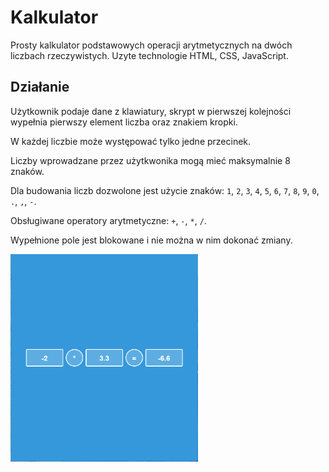 # Kalkulator

Prosty kalkulator podstawowych operacji arytmetycznych na dwóch liczbach rzeczywistych. Uzyte technologie HTML, CSS, JavaScript.

## Działanie

Użytkownik podaje dane z klawiatury, skrypt w pierwszej kolejności wypełnia pierwszy element liczba oraz znakiem kropki.

W każdej liczbie może występować tylko jedne przecinek.

Liczby wprowadzane przez użytkwonika mogą mieć maksymalnie 8 znaków.

Dla budowania liczb dozwolone jest użycie znaków: `1`, `2`, `3`, `4`, `5`, `6`, `7`, `8`, `9`, `0`, `.`, `,`, `-`.

Obsługiwane operatory arytmetyczne: `+`, `-`, `*`, `/`.

Wypełnione pole jest blokowane i nie można w nim dokonać zmiany.

<img src="1.png" width="300" alt="Kalkulator">